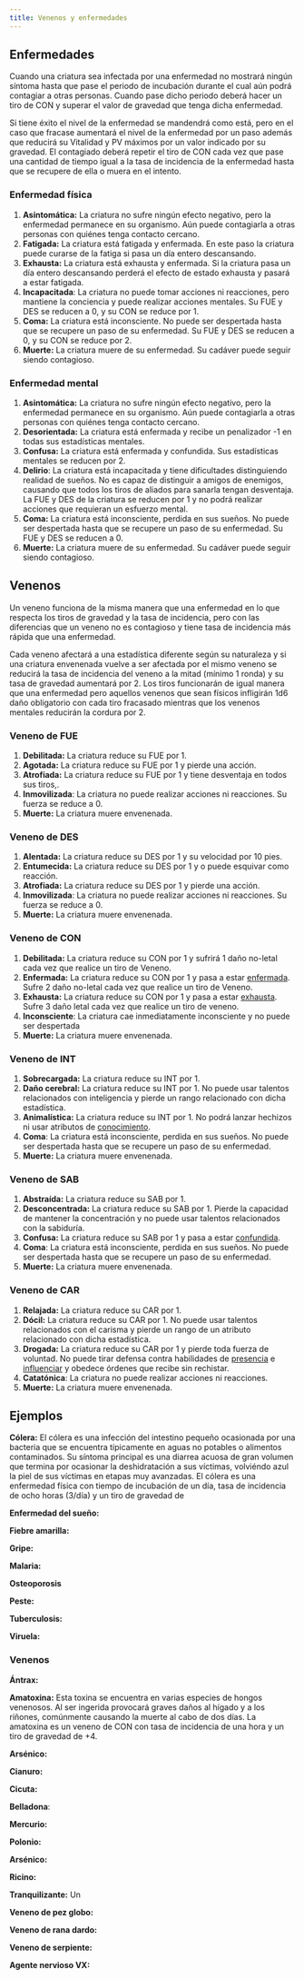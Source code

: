 ```yaml
---
title: Venenos y enfermedades
---
```


## Enfermedades

Cuando una criatura sea infectada por una enfermedad no mostrará ningún síntoma hasta que pase el periodo de incubación durante el cual aún podrá contagiar a otras personas. Cuando pase dicho periodo deberá hacer un tiro de CON y superar el valor de gravedad que tenga dicha enfermedad. 

Si tiene éxito el nivel de la enfermedad se mandendrá como está, pero en el caso que fracase aumentará el nivel de la enfermedad por un paso además que reducirá su Vitalidad y PV máximos por un valor indicado por su gravedad. El contagiado deberá repetir el tiro de CON cada vez que pase una cantidad de tiempo igual a la tasa de incidencia de la enfermedad hasta que se recupere de ella o muera en el intento.

### Enfermedad física

1. **Asintomática:** La criatura no sufre ningún efecto negativo, pero la enfermedad permanece en su organismo. Aún puede contagiarla a otras personas con quiénes tenga contacto cercano.
2. **Fatigada:** La criatura está fatigada y enfermada. En este paso la criatura puede curarse de la fatiga si pasa un día entero descansando.
3. **Exhausta:** La criatura está exhausta y enfermada. Si la criatura pasa un día entero descansando perderá el efecto de estado exhausta y pasará a estar fatigada. 
4. **Incapacitada**: La criatura no puede tomar acciones ni reacciones, pero mantiene la conciencia y puede realizar acciones mentales. Su FUE y DES se reducen a 0, y su CON se reduce por 1.
5. **Coma:** La criatura está inconsciente. No puede ser despertada hasta que se recupere un paso de su enfermedad. Su FUE y DES se reducen a 0, y su CON se reduce por 2.
6. **Muerte:** La criatura muere de su enfermedad. Su cadáver puede seguir siendo contagioso.

###  Enfermedad mental

1. **Asintomática:** La criatura no sufre ningún efecto negativo, pero la enfermedad permanece en su organismo. Aún puede contagiarla a otras personas con quiénes tenga contacto cercano.
2. **Desorientada:** La criatura está enfermada y recibe un penalizador -1 en todas sus estadísticas mentales.
3. **Confusa:** La criatura está enfermada y confundida. Sus estadísticas mentales se reducen por 2. 
4. **Delirio**: La criatura está incapacitada y tiene dificultades distinguiendo realidad de sueños. No es capaz de distinguir a amigos de enemigos, causando que todos los tiros de aliados para sanarla tengan desventaja. La FUE y DES de la criatura se reducen por 1 y no podrá realizar acciones que requieran un esfuerzo mental.
5. **Coma:** La criatura está inconsciente, perdida en sus sueños. No puede ser despertada hasta que se recupere un paso de su enfermedad. Su FUE y DES se reducen a 0.
6. **Muerte:** La criatura muere de su enfermedad. Su cadáver puede seguir siendo contagioso.

## Venenos

Un veneno funciona de la misma manera que una enfermedad en lo que respecta los tiros de gravedad y la tasa de incidencia, pero con las diferencias que un veneno no es contagioso y tiene tasa de incidencia más rápida que una enfermedad. 

Cada veneno afectará a una estadística diferente según su naturaleza y si una criatura envenenada vuelve a ser afectada por el mismo veneno se reducirá la tasa de incidencia del veneno a la mitad (mínimo 1 ronda) y su tasa de gravedad aumentará por 2. Los tiros funcionarán de igual manera que una enfermedad pero aquellos venenos que sean físicos infligirán 1d6 daño obligatorio con cada tiro fracasado mientras que los venenos mentales reducirán la cordura por 2.

### Veneno de FUE

1. **Debilitada:** La criatura reduce su FUE por 1.
2. **Agotada:** La criatura reduce su FUE por 1 y pierde una acción.
3. **Atrofiada:** La criatura reduce su FUE por 1 y tiene desventaja en todos sus tiros,.
4. **Inmovilizada**: La criatura no puede realizar acciones ni reacciones. Su fuerza se reduce a 0.
5. **Muerte:** La criatura muere envenenada.

### Veneno de DES

1. **Alentada:** La criatura reduce su DES por 1 y su velocidad por 10 pies.
2. **Entumecida:** La criatura reduce su DES por 1 y o puede esquivar como reacción.
3. **Atrofiada:** La criatura reduce su DES por 1 y pierde una acción.
4. **Inmovilizada**: La criatura no puede realizar acciones ni reacciones. Su fuerza se reduce a 0.
5. **Muerte:** La criatura muere envenenada.

### Veneno de CON

1. **Debilitada:** La criatura reduce su CON por 1 y sufrirá 1 daño no-letal cada vez que realice un tiro de Veneno.
2. **Enfermada:** La criatura reduce su CON por 1 y pasa a estar [enfermada](https://raldamain.com/rules/Reglas%20principales/Efectos%20de%20estado.html#enfermada). Sufre 2 daño no-letal cada vez que realice un tiro de Veneno.
3. **Exhausta:** La criatura reduce su CON por 1 y pasa a estar [exhausta](https://raldamain.com/rules/Reglas%20principales/Efectos%20de%20estado.html#exhausta). Sufre 3 daño letal cada vez que realice un tiro de veneno.
4. **Inconsciente**: La criatura cae inmediatamente inconsciente y no puede ser despertada
5. **Muerte:** La criatura muere envenenada.

### Veneno de INT

1. **Sobrecargada:** La criatura reduce su INT por 1.
2. **Daño cerebral:** La criatura reduce su INT por 1. No puede usar talentos relacionados con inteligencia y pierde un rango relacionado con dicha estadística.
3. **Animalística:** La criatura reduce su INT por 1. No podrá lanzar hechizos ni usar atributos de [conocimiento](https://raldamain.com/rules/Rangos/Ciencia/conocimiento.html). 
4. **Coma**: La criatura está inconsciente, perdida en sus sueños. No puede ser despertada hasta que se recupere un paso de su enfermedad.
5. **Muerte:** La criatura muere envenenada.

### Veneno de SAB

1. **Abstraída:** La criatura reduce su SAB por 1. 
2. **Desconcentrada:** La criatura reduce su SAB por 1. Pierde la capacidad de mantener la concentración y no puede usar talentos relacionados con la sabiduría.
3. **Confusa:** La criatura reduce su SAB por 1 y pasa a estar [confundida](https://raldamain.com/rules/Reglas%20principales/Efectos%20de%20estado.html#confundida).
4. **Coma**: La criatura está inconsciente, perdida en sus sueños. No puede ser despertada hasta que se recupere un paso de su enfermedad.
5. **Muerte:** La criatura muere envenenada.

###  Veneno de CAR

1. **Relajada:** La criatura reduce su CAR por 1.
2. **Dócil:** La criatura reduce su CAR por 1. No puede usar talentos relacionados con el carisma y pierde un rango de un atributo relacionado con dicha estadística.
3. **Drogada:** La criatura reduce su CAR por 1 y pierde toda fuerza de voluntad. No puede tirar defensa contra habilidades de [presencia](https://raldamain.com/rules/Rangos/Social/presencia.html) e [influenciar](https://raldamain.com/rules/Rangos/Social/influenciar.html) y obedece órdenes que recibe sin rechistar.
4. **Catatónica**: La criatura no puede realizar acciones ni reacciones.
5. **Muerte:** La criatura muere envenenada.

## Ejemplos

**Cólera:** El cólera es una infección del intestino pequeño ocasionada por una bacteria que se encuentra típicamente en aguas no potables o alimentos contaminados. Su síntoma principal es una diarrea acuosa de gran volumen que termina por ocasionar la deshidratación a sus víctimas, volviéndo azul la piel de sus víctimas en etapas muy avanzadas. El cólera es una enfermedad física con tiempo de incubación de un día, tasa de incidencia de ocho horas (3/día) y un tiro de gravedad de 

**Enfermedad del sueño:**

**Fiebre amarilla:**

**Gripe:**

**Malaria:**

**Osteoporosis**

**Peste:**

**Tuberculosis:**

**Viruela:**

### Venenos

**Ántrax:**

**Amatoxina:** Esta toxina se encuentra en varias especies de hongos venenosos. Al ser ingerida provocará graves daños al hígado y a los riñones, comúnmente causando la muerte al cabo de dos días. La amatoxina es un veneno de CON con tasa de incidencia de una hora y un tiro de gravedad de +4.

**Arsénico:**

**Cianuro:**

**Cicuta:**

**Belladona**:

**Mercurio:**

**Polonio:**

**Arsénico:**

**Ricino:**

**Tranquilizante:** Un 

**Veneno de pez globo:**

**Veneno de rana dardo:**

**Veneno de serpiente:**

**Agente nervioso VX:**